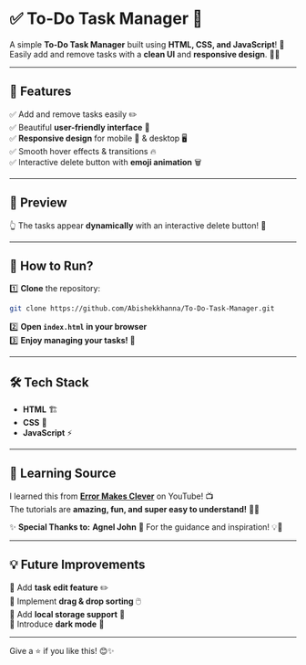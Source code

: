 # ✅ To-Do Task Manager 📝  

A simple **To-Do Task Manager** built using **HTML, CSS, and JavaScript**! 🎯  
Easily add and remove tasks with a **clean UI** and **responsive design**. 📱✨  

---

## 🌟 Features  

✅ Add and remove tasks easily ✏️  
✅ Beautiful **user-friendly interface** 🎨  
✅ **Responsive design** for mobile 📱 & desktop 🖥️  
✅ Smooth hover effects & transitions 🔥  
✅ Interactive delete button with **emoji animation** 🗑️  

---

## 📸 Preview  

[](https://github.com/Abishekkhanna/To-Do-Task-Manager/blob/main/Screenshot%20(93).png)
👆 The tasks appear **dynamically** with an interactive delete button! 🎉  

---

## 🚀 How to Run?  

1️⃣ **Clone** the repository:  
```sh
git clone https://github.com/Abishekkhanna/To-Do-Task-Manager.git
```

2️⃣ **Open `index.html` in your browser**  
3️⃣ **Enjoy managing your tasks! 🎯**  

---

## 🛠 Tech Stack  

- **HTML** 🏗️  
- **CSS** 🎨  
- **JavaScript** ⚡  

---

## 🎥 Learning Source  

I learned this from **[Error Makes Clever](https://www.youtube.com/@ErrorMakesClever)** on YouTube! 📺  
The tutorials are **amazing, fun, and super easy to understand!** 🚀🔥  

✨ **Special Thanks to:** **Agnel John** 🙏 
For the guidance and inspiration! 💡💙  

---

## 💡 Future Improvements  

📌 Add **task edit feature** ✏️  
📌 Implement **drag & drop sorting** 🖱️  
📌 Add **local storage support** 💾  
📌 Introduce **dark mode** 🌙  

---

Give a ⭐ if you like this! 😊✨  
